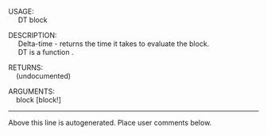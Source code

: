 USAGE:  
&nbsp;&nbsp;&nbsp;&nbsp;&nbsp;DT&nbsp;block&nbsp;  
  
DESCRIPTION:  
&nbsp;&nbsp;&nbsp;&nbsp;&nbsp;Delta-time&nbsp;-&nbsp;returns&nbsp;the&nbsp;time&nbsp;it&nbsp;takes&nbsp;to&nbsp;evaluate&nbsp;the&nbsp;block.  
&nbsp;&nbsp;&nbsp;&nbsp;&nbsp;DT&nbsp;is&nbsp;a&nbsp;function&nbsp;.  
  
RETURNS:  
&nbsp;&nbsp;&nbsp;&nbsp;(undocumented)  
  
ARGUMENTS:  
&nbsp;&nbsp;&nbsp;&nbsp;block&nbsp;[block!]  
___
Above this line is autogenerated. Place user comments below.